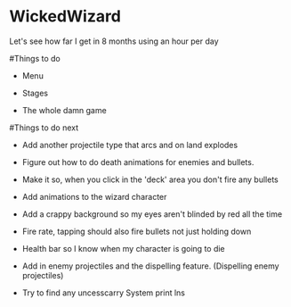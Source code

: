 # WickedWizard
Let's see how far I get in 8 months using an hour per day

#Things to do 


- Menu 

- Stages

- The whole damn game

#Things to do next 

-  Add another projectile type that arcs and on land explodes 

- Figure out how to do death animations for enemies and bullets. 

- Make it so, when you click in the 'deck' area you don't fire any bullets 

- Add animations to the wizard character 

- Add a crappy background so my eyes aren't blinded by red all the time 

- Fire rate, tapping should also fire bullets not just holding down 

- Health bar so I know when my character is going to die

- Add in enemy projectiles and the dispelling feature. (Dispelling enemy projectiles) 

- Try to find any uncesscarry System print lns

